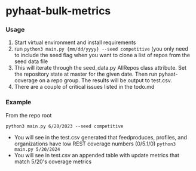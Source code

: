 # pyhaat-bulk-metrics

### Usage
1. Start virtual environment and install requirements
2. run `python3 main.py {mm/dd/yyyy} --seed competitive` (you only need to include the seed flag when you want to clone a list of repos from the seed data file
4. This will iterate through the seed_data.py AllRepos class attribute. Set the repository state at master for the given date. Then run pyhaat-coverage on a repo group. The results will be output to test.csv.
5. There are a couple of critical issues listed in the todo.md


### Example
From the repo root

`python3 main.py 6/20/2023 --seed competitive`
- You will see in the test.csv generated that feedproduces, profiles, and organizations have low REST coverage numbers (0/5.1/0)
`python3 main.py 5/20/2024`
- You will see in test.csv an appended table with update metrics that match 5/20's coverage metrics
